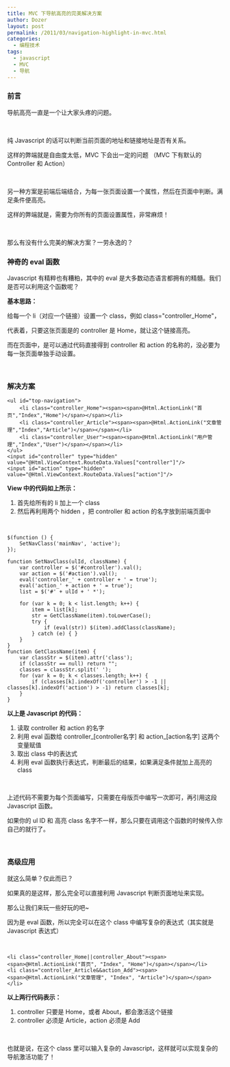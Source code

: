 ```yaml
---
title: MVC 下导航高亮的完美解决方案
author: Dozer
layout: post
permalink: /2011/03/navigation-highlight-in-mvc.html
categories:
  - 编程技术
tags:
  - javascript
  - MVC
  - 导航
---
```


### 前言

导航高亮一直是一个让大家头疼的问题。

&nbsp;

纯 Javascript 的话可以判断当前页面的地址和链接地址是否有关系。

这样的弊端就是自由度太低，MVC 下会出一定的问题 （MVC 下有默认的 Controller 和 Action）

&nbsp;

另一种方案是前端后端结合，为每一张页面设置一个属性，然后在页面中判断。满足条件便高亮。

这样的弊端就是，需要为你所有的页面设置属性，非常麻烦！

&nbsp;

那么有没有什么完美的解决方案？一劳永逸的？

<!--more-->

### 神奇的 eval 函数

Javascript 有精粹也有糟粕，其中的 eval 是大多数动态语言都拥有的精髓。我们是否可以利用这个函数呢？

**基本思路：**

给每一个 li（对应一个链接）设置一个 class，例如 class="controller_Home"，

代表着，只要这张页面是的 controller 是 Home，就让这个链接高亮。

而在页面中，是可以通过代码直接得到 controller 和 action 的名称的，没必要为每一张页面单独手动设置。

&nbsp;

### 解决方案

    <ul id="top-navigation">
        <li class="controller_Home"><span><span>@Html.ActionLink("首页","Index","Home")</span></span></li>
        <li class="controller_Article"><span><span>@Html.ActionLink("文章管理","Index","Article")</span></span></li>
        <li class="controller_User"><span><span>@Html.ActionLink("用户管理","Index","User")</span></span></li>
    </ul>
    <input id="controller" type="hidden" value="@Html.ViewContext.RouteData.Values["controller"]"/>
    <input id="action" type="hidden" value="@Html.ViewContext.RouteData.Values["action"]"/>

**View 中的代码如上所示：**

1.  首先给所有的 li 加上一个 class
2.  然后再利用两个 hidden ，把 controller 和 action 的名字放到前端页面中

&nbsp;

    $(function () {
        SetNavClass('mainNav', 'active');
    });

    function SetNavClass(ulId, className) {
        var controller = $('#controller').val();
        var action = $('#action').val();
        eval('controller_' + controller + ' = true');
        eval('action_' + action + ' = true');
        list = $('#' + ulId + ' *');

        for (var k = 0; k < list.length; k++) {
            item = list[k];
            str = GetClassName(item).toLowerCase();
            try {
                if (eval(str)) $(item).addClass(className);
            } catch (e) { }
        }
    }
    function GetClassName(item) {
        var classStr = $(item).attr('class');
        if (classStr == null) return "";
        classes = classStr.split(' ');
        for (var k = 0; k < classes.length; k++) {
            if (classes[k].indexOf('controller') > -1 || classes[k].indexOf('action') > -1) return classes[k];
        }
    }

**以上是 Javascript 的代码：**

1.  读取 controller 和 action 的名字
2.  利用 eval 函数给 controller\_[controller名字] 和 action\_[action名字] 这两个变量赋值
3.  取出 class 中的表达式
4.  利用 eval 函数执行表达式，判断最后的结果，如果满足条件就加上高亮的 class

&nbsp;

上述代码不需要为每个页面编写，只需要在母版页中编写一次即可，再引用这段 Javascript 函数。

如果你的 ul ID 和 高亮 class 名字不一样，那么只要在调用这个函数的时候传入你自己的就行了。

&nbsp;

### 高级应用

就这么简单？仅此而已？

如果真的是这样，那么完全可以直接利用 Javascript 判断页面地址来实现。

那么让我们来玩一些好玩的吧~

因为是 eval 函数，所以完全可以在这个 class 中编写复杂的表达式（其实就是 Javascript 表达式）

&nbsp;

    <li class="controller_Home||controller_About"><span><span>@Html.ActionLink("首页", "Index", "Home")</span></span></li>
    <li class="controller_Article&&action_Add"><span><span>@Html.ActionLink("文章管理", "Index", "Article")</span></span></li>

**以上两行代码表示：**

1.  controller 只要是 Home，或者 About，都会激活这个链接
2.  controller 必须是 Article，action 必须是 Add

&nbsp;

也就是说，在这个 class 里可以输入复杂的 Javascript，这样就可以实现复杂的导航激活功能了！
